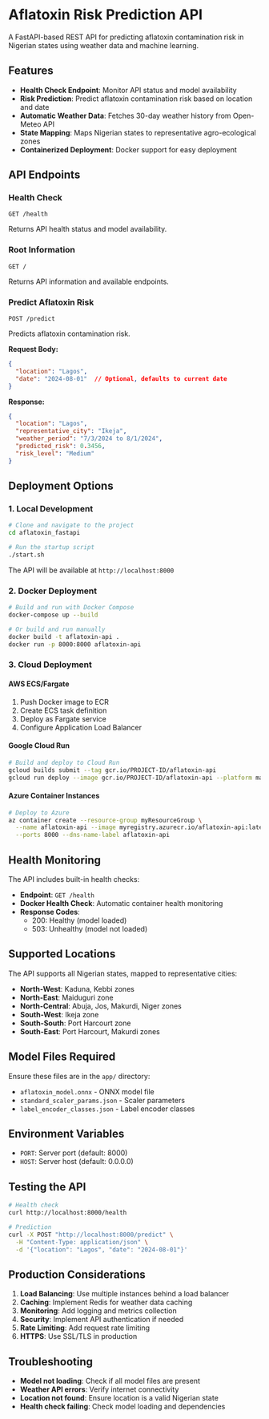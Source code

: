 # Aflatoxin Risk Prediction API

A FastAPI-based REST API for predicting aflatoxin contamination risk in Nigerian states using weather data and machine learning.

## Features

- **Health Check Endpoint**: Monitor API status and model availability
- **Risk Prediction**: Predict aflatoxin contamination risk based on location and date
- **Automatic Weather Data**: Fetches 30-day weather history from Open-Meteo API
- **State Mapping**: Maps Nigerian states to representative agro-ecological zones
- **Containerized Deployment**: Docker support for easy deployment

## API Endpoints

### Health Check
```
GET /health
```
Returns API health status and model availability.

### Root Information
```
GET /
```
Returns API information and available endpoints.

### Predict Aflatoxin Risk
```
POST /predict
```
Predicts aflatoxin contamination risk.

**Request Body:**
```json
{
  "location": "Lagos",
  "date": "2024-08-01"  // Optional, defaults to current date
}
```

**Response:**
```json
{
  "location": "Lagos",
  "representative_city": "Ikeja",
  "weather_period": "7/3/2024 to 8/1/2024",
  "predicted_risk": 0.3456,
  "risk_level": "Medium"
}
```

## Deployment Options

### 1. Local Development

```bash
# Clone and navigate to the project
cd aflatoxin_fastapi

# Run the startup script
./start.sh
```

The API will be available at `http://localhost:8000`

### 2. Docker Deployment

```bash
# Build and run with Docker Compose
docker-compose up --build

# Or build and run manually
docker build -t aflatoxin-api .
docker run -p 8000:8000 aflatoxin-api
```

### 3. Cloud Deployment

#### AWS ECS/Fargate
1. Push Docker image to ECR
2. Create ECS task definition
3. Deploy as Fargate service
4. Configure Application Load Balancer

#### Google Cloud Run
```bash
# Build and deploy to Cloud Run
gcloud builds submit --tag gcr.io/PROJECT-ID/aflatoxin-api
gcloud run deploy --image gcr.io/PROJECT-ID/aflatoxin-api --platform managed
```

#### Azure Container Instances
```bash
# Deploy to Azure
az container create --resource-group myResourceGroup \
  --name aflatoxin-api --image myregistry.azurecr.io/aflatoxin-api:latest \
  --ports 8000 --dns-name-label aflatoxin-api
```

## Health Monitoring

The API includes built-in health checks:

- **Endpoint**: `GET /health`
- **Docker Health Check**: Automatic container health monitoring
- **Response Codes**: 
  - 200: Healthy (model loaded)
  - 503: Unhealthy (model not loaded)

## Supported Locations

The API supports all Nigerian states, mapped to representative cities:

- **North-West**: Kaduna, Kebbi zones
- **North-East**: Maiduguri zone
- **North-Central**: Abuja, Jos, Makurdi, Niger zones
- **South-West**: Ikeja zone
- **South-South**: Port Harcourt zone
- **South-East**: Port Harcourt, Makurdi zones

## Model Files Required

Ensure these files are in the `app/` directory:
- `aflatoxin_model.onnx` - ONNX model file
- `standard_scaler_params.json` - Scaler parameters
- `label_encoder_classes.json` - Label encoder classes

## Environment Variables

- `PORT`: Server port (default: 8000)
- `HOST`: Server host (default: 0.0.0.0)

## Testing the API

```bash
# Health check
curl http://localhost:8000/health

# Prediction
curl -X POST "http://localhost:8000/predict" \
  -H "Content-Type: application/json" \
  -d '{"location": "Lagos", "date": "2024-08-01"}'
```

## Production Considerations

1. **Load Balancing**: Use multiple instances behind a load balancer
2. **Caching**: Implement Redis for weather data caching
3. **Monitoring**: Add logging and metrics collection
4. **Security**: Implement API authentication if needed
5. **Rate Limiting**: Add request rate limiting
6. **HTTPS**: Use SSL/TLS in production

## Troubleshooting

- **Model not loading**: Check if all model files are present
- **Weather API errors**: Verify internet connectivity
- **Location not found**: Ensure location is a valid Nigerian state
- **Health check failing**: Check model loading and dependencies